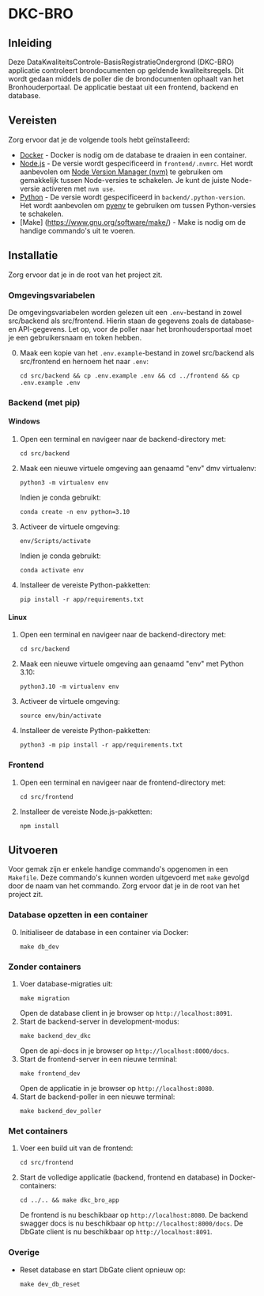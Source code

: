 # **DKC-BRO**

## Inleiding
Deze DataKwaliteitsControle-BasisRegistratieOndergrond (DKC-BRO) applicatie controleert brondocumenten op geldende kwaliteitsregels. Dit wordt gedaan middels de poller die de brondocumenten ophaalt van het Bronhouderportaal. De applicatie bestaat uit een frontend, backend en database.

## Vereisten
Zorg ervoor dat je de volgende tools hebt geïnstalleerd:

- [Docker](https://www.docker.com/) - Docker is nodig om de database te draaien in een container.
- [Node.js](https://nodejs.org/) - De versie wordt gespecificeerd in `frontend/.nvmrc`. Het wordt aanbevolen om [Node Version Manager (nvm)](https://github.com/nvm-sh/nvm) te gebruiken om gemakkelijk tussen Node-versies te schakelen. Je kunt de juiste Node-versie activeren met `nvm use`.
- [Python](https://www.python.org/) - De versie wordt gespecificeerd in `backend/.python-version`. Het wordt aanbevolen om [pyenv](https://github.com/pyenv/pyenv) te gebruiken om tussen Python-versies te schakelen.
- [Make] (https://www.gnu.org/software/make/) - Make is nodig om de handige commando's uit te voeren.

## Installatie
Zorg ervoor dat je in de root van het project zit.

### Omgevingsvariabelen
De omgevingsvariabelen worden gelezen uit een `.env`-bestand in zowel src/backend als src/frontend. Hierin staan de gegevens zoals de database- en API-gegevens. Let op, voor de poller naar het bronhoudersportaal moet je een gebruikersnaam en token hebben.

0. Maak een kopie van het `.env.example`-bestand in zowel src/backend als src/frontend en hernoem het naar `.env`:
   ```
   cd src/backend && cp .env.example .env && cd ../frontend && cp .env.example .env
   ```
### Backend (met pip)
#### Windows
1. Open een terminal en navigeer naar de backend-directory met:
   ```
   cd src/backend
   ```
2. Maak een nieuwe virtuele omgeving aan genaamd "env" dmv virtualenv:
   ```
   python3 -m virtualenv env
   ```
   
   Indien je conda gebruikt:
   ```
   conda create -n env python=3.10
   ```
3. Activeer de virtuele omgeving:
   ```
   env/Scripts/activate
   ```

   Indien je conda gebruikt:
   ```
   conda activate env
   ```
4. Installeer de vereiste Python-pakketten:
   ```
   pip install -r app/requirements.txt
   ```

#### Linux
1. Open een terminal en navigeer naar de backend-directory met:
   ```
   cd src/backend
   ```
2. Maak een nieuwe virtuele omgeving aan genaamd "env" met Python 3.10:
   ```
   python3.10 -m virtualenv env
   ```
3. Activeer de virtuele omgeving:
   ```
   source env/bin/activate
   ```
4. Installeer de vereiste Python-pakketten:
   ```
   python3 -m pip install -r app/requirements.txt
   ```

### Frontend
1. Open een terminal en navigeer naar de frontend-directory met:
   ```
   cd src/frontend
   ```
2. Installeer de vereiste Node.js-pakketten:
   ```
   npm install
   ```

## Uitvoeren
Voor gemak zijn er enkele handige commando's opgenomen in een `Makefile`. Deze commando's kunnen worden uitgevoerd met `make` gevolgd door de naam van het commando. Zorg ervoor dat je in de root van het project zit.

### Database opzetten in een container
0. Initialiseer de database in een container via Docker:
   ```
   make db_dev
   ```

### Zonder containers
1. Voer database-migraties uit:
   ```
   make migration
   ```
   Open de database client in je browser op `http://localhost:8091`.
2. Start de backend-server in development-modus:
   ```
   make backend_dev_dkc
   ```
   Open de api-docs in je browser op `http://localhost:8000/docs`.
3. Start de frontend-server in een nieuwe terminal:
   ```
   make frontend_dev
   ```
   Open de applicatie in je browser op `http://localhost:8080`.
4. Start de backend-poller in een nieuwe terminal:
   ```
   make backend_dev_poller
   ```

### Met containers
1. Voer een build uit van de frontend:
   ```
   cd src/frontend
   ```
2. Start de volledige applicatie (backend, frontend en database) in Docker-containers:
   ```
   cd ../.. && make dkc_bro_app
   ```
   De frontend is nu beschikbaar op `http://localhost:8080`.
   De backend swagger docs is nu beschikbaar op `http://localhost:8000/docs`.
   De DbGate client is nu beschikbaar op `http://localhost:8091`.

### Overige
- Reset database en start DbGate client opnieuw op:
   ```
   make dev_db_reset
   ```